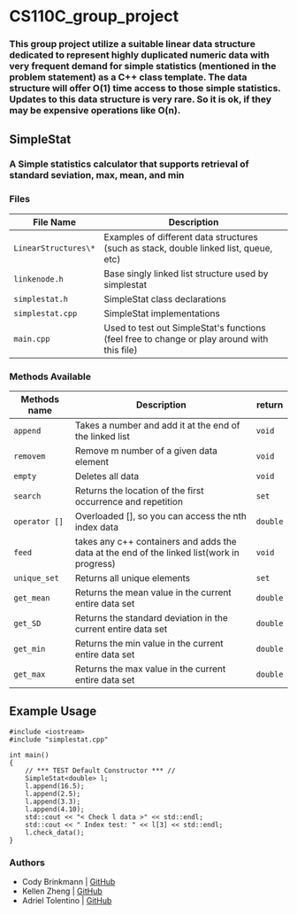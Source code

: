 # CS110C_group_project


### This group project utilize a suitable linear data structure dedicated to represent highly duplicated numeric data with very frequent demand for simple statistics (mentioned in the problem statement) as a C++ class template. The data structure will offer O(1) time access to those simple statistics. Updates to this data structure is very rare. So it is ok, if they may be expensive operations like O(n).


## SimpleStat
### A Simple statistics calculator that supports retrieval of standard seviation, max, mean, and min


### Files
File Name | Description
--- | ---
`LinearStructures\*` | Examples of different data structures (such as stack, double linked list, queue, etc)
`linkenode.h` | Base singly linked list structure used by simplestat
`simplestat.h` | SimpleStat class declarations
`simplestat.cpp` | SimpleStat implementations
`main.cpp` | Used to test out SimpleStat's functions (feel free to change or play around with this file)


### Methods Available
Methods name | Description | return
--- | --- | ---
`append` | Takes a number and add it at the end of the linked list | `void`
`removem` | Remove m number of a given data element | `void`
`empty` | Deletes all data | `void`
`search` | Returns the location of the first occurrence and repetition | `set`
`operator []` | Overloaded [], so you can access the nth index data | `double`
`feed` | takes any c++ containers and adds the data at the end of the linked list(work in progress) | `void`
`unique_set` | Returns all unique elements | `set`
`get_mean` | Returns the mean value in the current entire data set | `double`
`get_SD` | Returns the standard deviation in the current entire data set | `double`
`get_min` | Returns the min value in the current entire data set | `double`
`get_max` | Returns the max value in the current entire data set  | `double`


## Example Usage
```
#include <iostream>
#include "simplestat.cpp"

int main()
{
    // *** TEST Default Constructor *** //
    SimpleStat<double> l;
    l.append(16.5);
    l.append(2.5);
    l.append(3.3);
    l.append(4.10);
    std::cout << "< Check l data >" << std::endl;
    std::cout << " Index test: " << l[3] << std::endl;
    l.check_data();
}
```

### Authors
* Cody Brinkmann | [GitHub](https://github.com/CodyBrinkmann)
* Kellen Zheng | [GitHub](https://github.com/kellenzheng)
* Adriel Tolentino | [GitHub](https://github.com/adrielt07)
